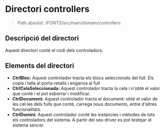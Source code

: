 # Directori controllers

> Path absolut: /FONTS/src/main/domain/controllers

## Descripció del directori
Aquest directori conté el codi dels controladors.

## Elements del directori

- **CtrlBloc:**
Aquest controlador tracta els blocs seleccionats del full. Els copia i talla al porta-retalls i enganxa al full
- **CtrlCelaSeleccionada:**
Aquest controlador tracta la cela i n'obté el valor que conté i el pot esborrar i modificar.
- **CtrlDocument:**
Aquest controlador tracta el document: obté el valor de les cel·les dels fulls que conté, carrega nous documents, entre
d'altres funcionalitats.
- **CtrlDomini:**
Aquest controlador conté les instàncies i mètodes de tots els controladors del sistema. A partir del seu driver es pot
testejar el sistema sencer.